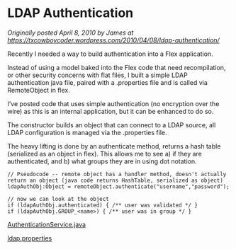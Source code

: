 # LDAP Authentication

*Originally posted April 8, 2010 by James at https://txcowboycoder.wordpress.com/2010/04/08/ldap-authentication/*

Recently I needed a way to build authentication into a Flex application.

Instead of using a model baked into the Flex code that need recompilation, or other security concerns with flat files, I built a simple LDAP authentication java file, paired with a .properties file and is called via RemoteObject in flex.

I’ve posted code that uses simple authentication (no encryption over the wire) as this is an internal application, but it can be enhanced to do so.

The constructor builds an object that can connect to a LDAP source, all LDAP configuration is managed via the .properties file.

The heavy lifting is done by an authenticate method, returns a hash table (serialized as an object in flex). This allows me to see a) if they are authenticated, and b) what groups they are in using dot notation.

```actionscript3
// Pseudocode -- remote object has a handler method, doesn't actually return an object (java code returns HashTable, serialized as object)
ldapAuthObj:Object = remoteObject.authenticate("username","password");
 
// now we can look at the object
if (ldapAuthObj.authenticated) { /** user was validated */ }
if (ldapAuthObj.GROUP_<name>) { /** user was in group */ }
```

[AuthenticationService.java](AuthenticationService.java)

[ldap.properties](ldap.properties)
